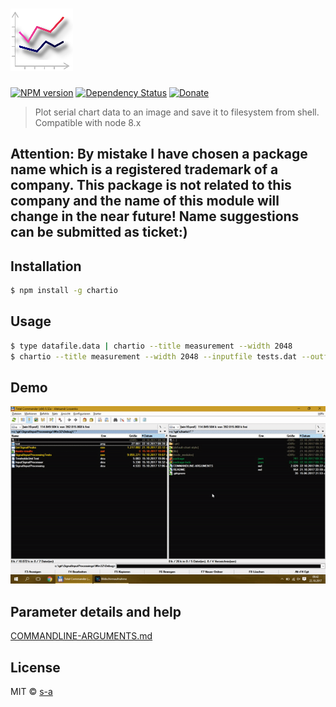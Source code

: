 # [![module logo][module-logo-path]][module-logo-url]

[module-logo-path]: /resources/logo-sm.png

[module-logo-url]: /README.md

[![NPM version][npm-image]][npm-url] 
[![Dependency Status][daviddm-image]][daviddm-url] 
[![Donate](http://s-a.github.io/donate/donate.svg)](http://s-a.github.io/donate/)

> Plot serial chart data to an image and save it to filesystem from shell. Compatible with node 8.x

## Attention: By mistake I have chosen a package name which is a registered trademark of a company. This package is not related to this company and the name of this module will change in the near future! Name suggestions can be submitted as ticket:)

## Installation

```sh
$ npm install -g chartio
```

## Usage

```sh
$ type datafile.data | chartio --title measurement --width 2048
$ chartio --title measurement --width 2048 --inputfile tests.dat --outfile tests.png
```

## Demo

![Demo](/demo.gif)

## Parameter details and help

[COMMANDLINE-ARGUMENTS.md](COMMANDLINE-ARGUMENTS.md)

## License

MIT © [s-a](https://github.com/s-a)

[npm-image]: https://badge.fury.io/js/chartio.svg

[npm-url]: https://npmjs.org/package/chartio

[daviddm-image]: https://david-dm.org/s-a/chartio.svg?theme=shields.io

[daviddm-url]: https://david-dm.org/s-a/chartio
